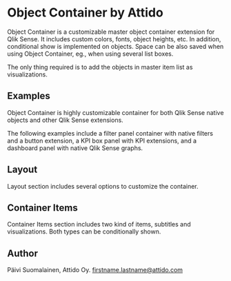 # Object Container by Attido

Object Container is a customizable master object container extension for Qlik Sense. It includes custom colors, fonts, object heights, etc. In addition, conditional show is implemented on objects. Space can be also saved when using Object Container, eg., when using several list boxes.

The only thing required is to add the objects in master item list as visualizations.

## Examples

Object Container is highly customizable container for both Qlik Sense native objects and other Qlik Sense extensions.

The following examples include a filter panel container with native filters and a button extension, a KPI box panel with KPI extensions, and a dashboard panel with native Qlik Sense graphs.

## Layout

Layout section includes several options to customize the container.

## Container Items

Container Items section includes two kind of items, subtitles and visualizations. Both types can be conditionally shown.

## Author

Päivi Suomalainen, Attido Oy. firstname.lastname@attido.com
